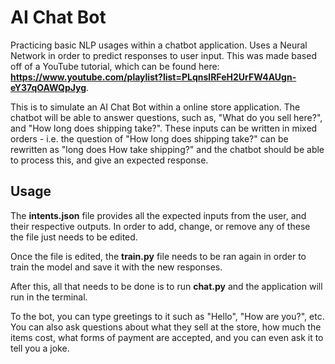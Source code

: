 # AI Chat Bot

Practicing basic NLP usages within a chatbot application. Uses a Neural Network in order to predict responses to user input. This was made based off of a YouTube tutorial, which can be found here: **https://www.youtube.com/playlist?list=PLqnslRFeH2UrFW4AUgn-eY37qOAWQpJyg**. 

This is to simulate an AI Chat Bot within a online store application. The chatbot will be able to answer questions, such as, "What do you sell here?", and "How long does shipping take?". These inputs can be written in mixed orders - i.e. the question of "How long does shipping take?" can be rewritten as "long does How take shipping?" and the chatbot should be able to process this, and give an expected response.


## Usage

The **intents.json** file provides all the expected inputs from the user, and their respective outputs. In order to add, change, or remove any of these the file just needs to be edited. 

Once the file is edited, the **train.py** file needs to be ran again in order to train the model and save it with the new responses. 

After this, all that needs to be done is to run **chat.py** and the application will run in the terminal.

To the bot, you can type greetings to it such as "Hello", "How are you?", etc. You can also ask questions about what they sell at the store, how much the items cost, what forms of payment are accepted, and you can even ask it to tell you a joke.